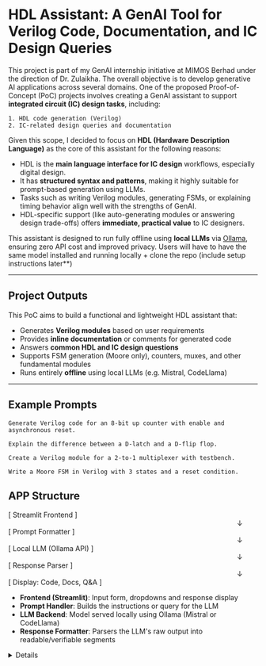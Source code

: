 # HDL Assistant: A GenAI Tool for Verilog Code, Documentation, and IC Design Queries

This project is part of my GenAI internship initiative at MIMOS Berhad under the direction of Dr. Zulaikha. The overall objective is to develop generative AI applications across several domains. One of the proposed Proof-of-Concept (PoC) projects involves creating a GenAI assistant to support **integrated circuit (IC) design tasks**, including:

    1. HDL code generation (Verilog)
    2. IC-related design queries and documentation

Given this scope, I decided to focus on **HDL (Hardware Description Language)** as the core of this assistant for the following reasons:

- HDL is the **main language interface for IC design** workflows, especially digital design.  
- It has **structured syntax and patterns**, making it highly suitable for prompt-based generation using LLMs.  
- Tasks such as writing Verilog modules, generating FSMs, or explaining timing behavior align well with the strengths of GenAI.  
- HDL-specific support (like auto-generating modules or answering design trade-offs) offers **immediate, practical value** to IC designers.

This assistant is designed to run fully offline using **local LLMs** via [Ollama](https://ollama.com), ensuring zero API cost and improved privacy. Users will have to have the same model installed and running locally + clone the repo (include setup instructions later**)

---

## Project Outputs

This PoC aims to build a functional and lightweight HDL assistant that:

- Generates **Verilog modules** based on user requirements
- Provides **inline documentation** or comments for generated code
- Answers **common HDL and IC design questions**
- Supports FSM generation (Moore only), counters, muxes, and other fundamental modules
- Runs entirely **offline** using local LLMs (e.g. Mistral, CodeLlama)

---

## Example Prompts

```
Generate Verilog code for an 8-bit up counter with enable and asynchronous reset.

Explain the difference between a D-latch and a D-flip flop.

Create a Verilog module for a 2-to-1 multiplexer with testbench.

Write a Moore FSM in Verilog with 3 states and a reset condition. 
```

## APP Structure

[ Streamlit Frontend ]  
                                 ↓  
[ Prompt Formatter ]  
                                 ↓  
[ Local LLM (Ollama API) ]  
                                 ↓  
[ Response Parser ]  
                                 ↓  
[ Display: Code, Docs, Q&A ]

- **Frontend (Streamlit)**: Input form, dropdowns and response display
- **Prompt Handler**: Builds the instructions or query for the LLM
- **LLM Backend**: Model served locally using Ollama (Mistral or CodeLlama)
- **Response Formatter**: Parsers the LLM's raw output into  readable/verifiable segments


<details>

### Tried OpenAi but its not free, most open source aren't so we're gonna go with local models via Ollama app (Local LLM engine and server)
    - codellama:7b      # Open source language models
    - mistral

---

### Notes/Reference
# FSM(Finite State Machine)
    - Mealy (output depends on both current state + current input) (faster response time but prone to asynchronous inputs)
    - Moore (output only depends on current state) (predictable with synchronized outputs, require more states)     # We'll focus on Moore due to their simpler output logic structure.

# Parsers (JSON/LangChain?)
    - Crucial for making LLM outputs usable and actionable in various applications by transforming LLM's raw text into structured data that applications can readily utilize
    - Ensure consistent data extraction and structure

</details>